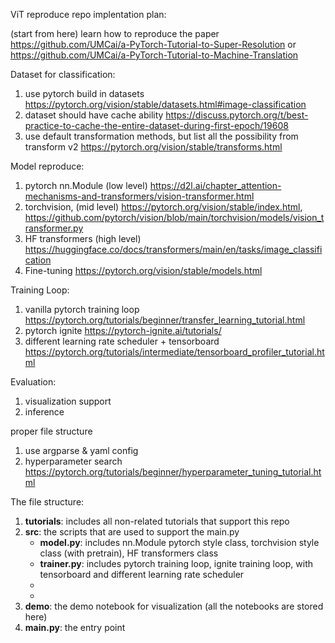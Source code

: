 ViT reproduce repo implentation plan:

(start from here) learn how to reproduce the paper https://github.com/UMCai/a-PyTorch-Tutorial-to-Super-Resolution or https://github.com/UMCai/a-PyTorch-Tutorial-to-Machine-Translation

Dataset for classification: 
1. use pytorch build in datasets https://pytorch.org/vision/stable/datasets.html#image-classification
2. dataset should have cache ability https://discuss.pytorch.org/t/best-practice-to-cache-the-entire-dataset-during-first-epoch/19608
3. use default transformation methods, but list all the possibility from transform v2 https://pytorch.org/vision/stable/transforms.html

Model reproduce:
1. pytorch nn.Module (low level)  https://d2l.ai/chapter_attention-mechanisms-and-transformers/vision-transformer.html
2. torchvision,  (mid level) https://pytorch.org/vision/stable/index.html, https://github.com/pytorch/vision/blob/main/torchvision/models/vision_transformer.py
3. HF transformers  (high level) https://huggingface.co/docs/transformers/main/en/tasks/image_classification
4. Fine-tuning https://pytorch.org/vision/stable/models.html

Training Loop:
1. vanilla pytorch training loop  https://pytorch.org/tutorials/beginner/transfer_learning_tutorial.html 
2. pytorch ignite  https://pytorch-ignite.ai/tutorials/
3. different learning rate scheduler + tensorboard  https://pytorch.org/tutorials/intermediate/tensorboard_profiler_tutorial.html

Evaluation:
1. visualization support
2. inference

proper file structure
1. use argparse & yaml config 
2. hyperparameter search  https://pytorch.org/tutorials/beginner/hyperparameter_tuning_tutorial.html


The file structure:
1. **tutorials**: includes all non-related tutorials that support this repo
2. **src**: the scripts that are used to support the main.py
    * **model.py**: includes nn.Module pytorch style class, torchvision style class (with pretrain), HF transformers class
    * **trainer.py**: includes pytorch training loop, ignite training loop, with tensorboard and different learning rate scheduler   
    *
    *
3. **demo**: the demo notebook for visualization (all the notebooks are stored here)
4. **main.py**: the entry point 
